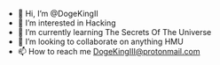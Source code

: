 - 👋 Hi, I’m @DogeKingII
- 👀 I’m interested in Hacking
- 🌱 I’m currently learning The Secrets Of The Universe
- 💞️ I’m looking to collaborate on anything HMU
- 📫 How to reach me DogeKingIII@protonmail.com
